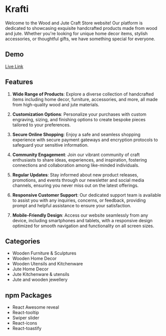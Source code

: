
# Krafti

Welcome to the Wood and Jute Craft Store website! Our platform is dedicated to showcasing exquisite handcrafted products made from wood and jute. Whether you're looking for unique home decor items, stylish accessories, or thoughtful gifts, we have something special for everyone.

## Demo

[Live Link](https://krafti-a97d7.web.app/)


## Features

1. **Wide Range of Products**: Explore a diverse collection of handcrafted items including home decor, furniture, accessories, and more, all made from high-quality wood and jute materials.

2. **Customization Options**: Personalize your purchases with custom engraving, sizing, and finishing options to create bespoke pieces tailored to your preferences.

3. **Secure Online Shopping**: Enjoy a safe and seamless shopping experience with secure payment gateways and encryption protocols to safeguard your sensitive information.

4. **Community Engagement**: Join our vibrant community of craft enthusiasts to share ideas, experiences, and inspiration, fostering connections and collaboration among like-minded individuals.

5. **Regular Updates**: Stay informed about new product releases, promotions, and events through our newsletter and social media channels, ensuring you never miss out on the latest offerings.

6. **Responsive Customer Support**: Our dedicated support team is available to assist you with any inquiries, concerns, or feedback, providing prompt and helpful assistance to ensure your satisfaction.

7. **Mobile-Friendly Design**: Access our website seamlessly from any device, including smartphones and tablets, with a responsive design optimized for smooth navigation and functionality on all screen sizes.




## Categories
- Wooden Furniture & Sculptures
- Wooden Home Decor
- Wooden Utensils and Kitchenware
- Jute Home Decor
- Jute Kitchenware & utensils
- Jute and wooden jewellery



## npm Packages

- React Awesome reveal
-  React-tooltip
- Swiper slider
- React-icons
- React-toastify


